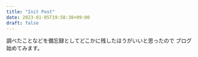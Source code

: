 ```yaml
---
title: "Init Post"
date: 2023-01-05T19:58:38+09:00
draft: false
---
```


調べたことなどを備忘録としてどこかに残したほうがいいと思ったので
ブログ始めてみます。

